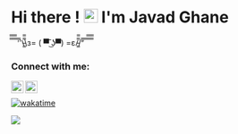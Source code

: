 
   <h1>Hi there ! <img src="https://media.giphy.com/media/hvRJCLFzcasrR4ia7z/giphy.gif" width="25px"> I'm Javad Ghane 

</h1>
̿̿ ̿̿ ̿̿ ̿'̿'\̵͇̿̿\з= ( ▀ ͜͞ʖ▀) =ε/̵͇̿̿/’̿’̿ ̿ ̿̿ ̿̿ ̿̿
<br />



### Connect with me:

[<img align="left" width="22px" src="https://seeklogo.com/images/L/linkedin-new-2020-logo-E14A5D55ED-seeklogo.com.png" />](https://www.linkedin.com/in/javadroid)

[<img align="left"  width="22px" src="https://seeklogo.com/images/T/twitter-icon-circle-blue-logo-94339974C6-seeklogo.com.png" />](https://twitter.com/jghane)
<br />


[![wakatime](https://wakatime.com/badge/user/28528e07-5448-4896-89d4-ea4e9f00976e.svg)](https://wakatime.com/@28528e07-5448-4896-89d4-ea4e9f00976e)

<a href="https://github.com/javadghane/">
  
 <img align="center" src="https://github-readme-stats.vercel.app/api/top-langs/?username=javadghane&langs_count=3" />
</a>
